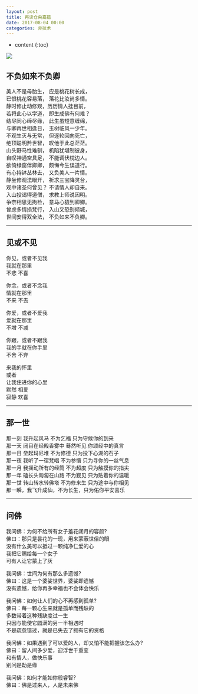 ```yaml
---
layout: post
title: 再读仓央嘉措
date: 2017-08-04 00:00
categories: 非技术
---
```


* content
{:toc}

![](https://github.com/HarmonyHu/harmonyhu.github.io/raw/master/_posts/images/Buddha.jpg)  

## 不负如来不负卿
美人不是母胎生， 应是桃花树长成，  
已恨桃花容易落， 落花比汝尚多情。  
静时修止动修观，历历情人挂目前，  
若将此心以学道， 即生成佛有何难？  
结尽同心缔尽缘， 此生虽短意缠绵，  
与卿再世相逢日， 玉树临风一少年。  
不观生灭与无常， 但逐轮回向死亡，  
绝顶聪明矜世智， 叹他于此总茫茫。  
山头野马性难驯， 机陷犹堪制彼身，  
自叹神通空具足， 不能调伏枕边人。  
欲倚绿窗伴卿卿， 颇悔今生误道行。  
有心持钵丛林去， 又负美人一片情。  
静坐修观法眼开， 祈求三宝降灵台，  
观中诸圣何曾见？ 不请情人却自来。  
入山投谒得道僧， 求教上师说因明。  
争奈相思无拘检， 意马心猿到卿卿。  
曾虑多情损梵行， 入山又恐别倾城，  
世间安得双全法， 不负如来不负卿。  

----------

## 见或不见
你见，或者不见我  
我就在那里  
不悲 不喜  
  
你念，或者不念我  
情就在那里  
不来 不去  
  
你爱，或者不爱我  
爱就在那里  
不增 不减  
  
你跟，或者不跟我  
我的手就在你手里  
不舍 不弃  
  
来我的怀里  
或者  
让我住进你的心里  
默然 相爱  
寂静 欢喜  

----------

## 那一世
那一刻 我升起风马 不为乞福 只为守候你的到来  
那一天 闭目在经殿香雾中 蓦然听见 你颂经中的真言  
那一日 垒起玛尼堆 不为修德 只为投下心湖的石子  
那一夜 我听了一宿梵唱 不为参悟 只为寻你的一丝气息  
那一月 我摇动所有的经筒 不为超度 只为触摸你的指尖  
那一年 磕长头匍匐在山路 不为觐见 只为贴着你的温暖  
那一世 转山转水转佛塔 不为修来生 只为途中与你相见  
那一瞬，我飞升成仙，不为长生，只为佑你平安喜乐  

----------

## 问佛
我问佛：为何不给所有女子羞花闭月的容颜?  
佛曰：那只是昙花的一现，用来蒙蔽世俗的眼  
没有什么美可以抵过一颗纯净仁爱的心  
我把它赐给每一个女子  
可有人让它蒙上了灰  
  
我问佛：世间为何有那么多遗憾?  
佛曰：这是一个婆娑世界，婆娑即遗憾  
没有遗憾，给你再多幸福也不会体会快乐  
  
我问佛：如何让人们的心不再感到孤单?  
佛曰：每一颗心生来就是孤单而残缺的  
多数带着这种残缺度过一生  
只因与能使它圆满的另一半相遇时  
不是疏忽错过，就是已失去了拥有它的资格  
  
我问佛：如果遇到了可以爱的人，却又怕不能把握该怎么办?  
佛曰：留人间多少爱，迎浮世千重变  
和有情人，做快乐事  
别问是劫是缘  
  
我问佛：如何才能如你般睿智?  
佛曰：佛是过来人，人是未来佛  